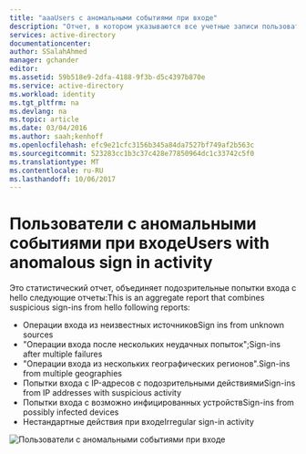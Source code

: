 ```yaml
---
title: "aaaUsers с аномальными событиями при входе"
description: "Отчет, в котором указываются все учетные записи пользователей, для которых были выявлены аномальные события при входе."
services: active-directory
documentationcenter: 
author: SSalahAhmed
manager: gchander
editor: 
ms.assetid: 59b518e9-2dfa-4188-9f3b-d5c4397b870e
ms.service: active-directory
ms.workload: identity
ms.tgt_pltfrm: na
ms.devlang: na
ms.topic: article
ms.date: 03/04/2016
ms.author: saah;kenhoff
ms.openlocfilehash: efc9e21cfc3156b345a84da7527bf749af2b563c
ms.sourcegitcommit: 523283cc1b3c37c428e77850964dc1c33742c5f0
ms.translationtype: MT
ms.contentlocale: ru-RU
ms.lasthandoff: 10/06/2017
---
```

# <a name="users-with-anomalous-sign-in-activity"></a><span data-ttu-id="e0bbe-103">Пользователи с аномальными событиями при входе</span><span class="sxs-lookup"><span data-stu-id="e0bbe-103">Users with anomalous sign in activity</span></span>
<span data-ttu-id="e0bbe-104">Это статистический отчет, объединяет подозрительные попытки входа с hello следующие отчеты:</span><span class="sxs-lookup"><span data-stu-id="e0bbe-104">This is an aggregate report that combines suspicious sign-ins from hello following reports:</span></span>

<ul><li><span data-ttu-id="e0bbe-105">Операции входа из неизвестных источников</span><span class="sxs-lookup"><span data-stu-id="e0bbe-105">Sign ins from unknown sources</span></span></li>
<li><span data-ttu-id="e0bbe-106">"Операции входа после нескольких неудачных попыток";</span><span class="sxs-lookup"><span data-stu-id="e0bbe-106">Sign-ins after multiple failures</span></span></li>
<li><span data-ttu-id="e0bbe-107">"Операции входа из нескольких географических регионов".</span><span class="sxs-lookup"><span data-stu-id="e0bbe-107">Sign-ins from multiple geographies</span></span></li>
<li><span data-ttu-id="e0bbe-108">Попытки входа с IP-адресов с подозрительными действиями</span><span class="sxs-lookup"><span data-stu-id="e0bbe-108">Sign-ins from IP addresses with suspicious activity</span></span></li>
<li><span data-ttu-id="e0bbe-109">Попытки входа с возможно инфицированных устройств</span><span class="sxs-lookup"><span data-stu-id="e0bbe-109">Sign-ins from possibly infected devices</span></span></li>
<li><span data-ttu-id="e0bbe-110">Нестандартные действия при входе</span><span class="sxs-lookup"><span data-stu-id="e0bbe-110">Irregular sign-in activity</span></span></li>
</ul>


![Пользователи с аномальными событиями при входе](./media/active-directory-reporting-users-with-anomalous-sign-in-activity/usersWithAnomalousSignInActivity.PNG)

